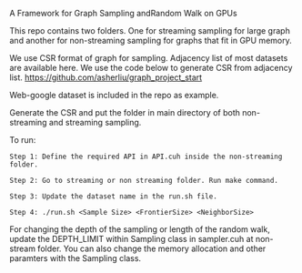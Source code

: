 A Framework for Graph Sampling andRandom Walk on GPUs

This repo contains two folders. One for streaming sampling for large graph and another for non-streaming sampling for graphs that fit in GPU memory.

We use CSR format of graph for sampling. Adjacency list of most datasets are available here. We use the code below to generate CSR from adjacency list. 
https://github.com/asherliu/graph_project_start

Web-google dataset is included in the repo as example. 

Generate the CSR and put the folder in main directory of both non-streaming and streaming sampling.

To run:
   
    Step 1: Define the required API in API.cuh inside the non-streaming folder.
 
    Step 2: Go to streaming or non streaming folder. Run make command.
    
    Step 3: Update the dataset name in the run.sh file.

    Step 4: ./run.sh <Sample Size> <FrontierSize> <NeighborSize> 

For changing the depth of the sampling or length of the random walk, update the DEPTH_LIMIT within Sampling class in sampler.cuh at non-stream folder. You can also change the memory allocation and other paramters with the Sampling class.
